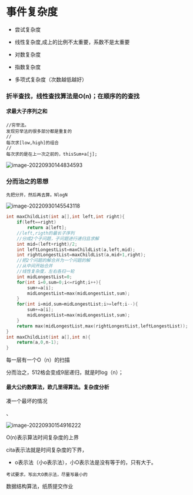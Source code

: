 # 事件复杂度

- 尝试复杂度

- 线性复杂度,成上的比例不太重要，系数不是太重要
- 对数复杂度
- 指数复杂度
- 多项式复杂度（次数越低越好）

### 折半查找，线性查找算法是O(n)；在顺序的的查找

#### 求最大子序列之和

```
//穷举法。
发现穷举法的很多部分都是重复的
//
每次求[low,high]的组合
//
每次求的是在上一次之前的，thisSum+a[j];
```

![image-20220930144834593](C:\Users\10550\AppData\Roaming\Typora\typora-user-images\image-20220930144834593.png)

### 分而治之的思想

```
先把分开，然后再去算。NlogN

```

![image-20220930145543118](C:\Users\10550\AppData\Roaming\Typora\typora-user-images\image-20220930145543118.png)

```c++
int maxChildList(int a[],int left,int right){
    if(left==right)
        return a[left];
    //left,rigth的最长子序列
    //分成2个子问题，子问题进行递归且求解
    int mid=(left+right)/2;
    int leftLongestList=maxChildList(a,left,mid);
    int rightLongestList=maxChildList(a,mid+1,right);
    //把2个问题的解合并为一个问题的解
    //从中间开始合并
    //线性复杂度，左右各扫一轮
    int midLongestList=0;
    for(int i=0,sum=0;i<=right;i++){
        sum+=a[i];
        midLongestList=max(midLongestList,sum);
    }
    for(int i=mid,sum=midLongestList;i>=left;i--){
        sum+=a[i];
        midLongestList=max(midLongestList,sum);
    }
    return max(midLongestList,max(rightLongestList,leftLongestList));
}
int maxChildList(int a[],int n){
    return(a,0,n-1);
}
```

每一层有一个O（n）的扫描

分而治之，512格会变成9层递归，就是时log（n）；

#### 最大公约数算法，欧几里得算法。复杂度分析

凑一个最坏的情况

、

![image-20220930154916222](C:\Users\10550\AppData\Roaming\Typora\typora-user-images\image-20220930154916222.png)

O(n)表示算法时间复杂度的上界

cita表示法就是时间复杂度的下界，

- o表示法（小o表示法），小O表示法是没有等于的，只有大于。

```
考试要求，写出大O表示法，尽量写最小的
```

  数据结构算法，纸质提交作业                                                                                                                                                                                                                                                                                                                                                                                                                                                                                                                                                                                                                                   




